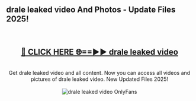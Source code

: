 <h2>drale leaked video And Photos - Update Files 2025!</h2>
<br>
<div align="center">
<h2><a href="https://betterlinks.top/A2PfLJ" rel="nofollow">🔴 CLICK HERE 🌐==►► drale leaked video</a></h2>
<br>
Get drale leaked video and all content. Now you can access all videos and pictures of drale leaked video. New Updated Files 2025!
<br>
<br>
<a href="https://betterlinks.top/A2PfLJ" rel="nofollow" data-target="animated-image.originalLink"><img src="https://i.imgur.com/dJHk4Zq.gif" alt="drale leaked video OnlyFans" style="max-width: 100%; display: inline-block;" data-target="animated-image.originalImage"></a>
</div>
<br>